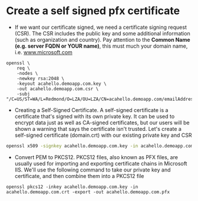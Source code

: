# Create a self signed pfx certificate 

- If we want our certificate signed, we need a certificate signing request (CSR). The CSR includes the public key and some additional information (such as organization and country). Pay attention to the **Common Name (e.g. server FQDN or YOUR name)**, this must much your domain name, i.e. www.microsoft.com

```
openssl \
    req \
    -nodes \
    -newkey rsa:2048 \
    -keyout acahello.demoapp.com.key \
    -out acahello.demoapp.com.csr \
    -subj "/C=US/ST=WA/L=Redmond/O=LZA/OU=LZA/CN=acahello.demoapp.com/emailAddress=lza@microsoft.com"
```

- Creating a Self-Signed Certificate. A self-signed certificate is a certificate that's signed with its own private key. It can be used to encrypt data just as well as CA-signed certificates, but our users will be shown a warning that says the certificate isn't trusted. Let's create a self-signed certificate (domain.crt) with our existing private key and CSR

```bash
openssl x509 -signkey acahello.demoapp.com.key -in acahello.demoapp.com.csr -req -days 365 -out acahello.demoapp.com.crt
```

- Convert PEM to PKCS12. PKCS12 files, also known as PFX files, are usually used for importing and exporting certificate chains in Microsoft IIS. We'll use the following command to take our private key and certificate, and then combine them into a PKCS12 file

```
openssl pkcs12 -inkey acahello.demoapp.com.key -in acahello.demoapp.com.crt -export -out acahello.demoapp.com.pfx
```
